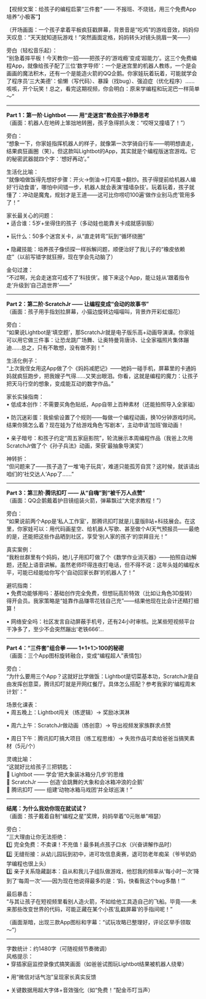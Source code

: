 【视频文案：给孩子的编程启蒙“三件套” —— 不报班、不烧钱，用三个免费App培养“小极客”】  

（开场画面：一个孩子拿着平板疯狂戳屏幕，背景音是“吃鸡”的游戏音效，妈妈仰天叹息：“天天就知道玩游戏！”突然画面定格，妈妈转头对镜头挑眉一笑——）  

旁白（轻松音乐起）：  
“别急着摔平板！今天教你一招——把孩子的‘游戏瘾’变成‘超能力’。这三个免费编程App，就像给孩子配了三位‘数字导师’：一个是迷宫里的机器人教练，一个是会画画的魔法积木，还有一个是能造火箭的QQ企鹅。你家娃玩着玩着，可能就学会了程序员‘三大美德’：偷懒（写代码）、暴躁（找bug）、强迫症（优化程序）……咳咳，开个玩笑！总之，看完这期视频，你会明白：原来学编程和玩泥巴一样简单～”  

---

**Part 1：第一阶·Lightbot —— 用“走迷宫”教会孩子冷静思考**  
（画面：机器人在地砖上笨拙地转圈，孩子急得抓头发：“哎呀又撞墙了！”）  

旁白：  
“想象一下，你家娃指挥机器人的样子，就像第一次学骑自行车——明明想直走，结果疯狂画圈（笑）。但这款叫Lightbot的App，其实就是个编程版迷宫游戏。它的秘密武器就四个字：‘想好再动’。”  

生活化比喻：  
“就像咱做饭得先想好步骤：开火→倒油→打鸡蛋→翻炒。孩子得提前给机器人编好‘行动食谱’，哪怕中间错一步，机器人就会表演‘撞墙杂技’。玩着玩着，孩子就懂了：冲动是魔鬼，规划才是王道——这可比你唠叨100遍‘做作业别马虎’管用多了！”  

家长最关心的问题：  
• 适合谁：5岁+坐得住的孩子（多动娃也能靠关卡成就感驯服）  

• 玩什么：50多个迷宫关卡，从“直走转弯”玩到“循环绕圈”  

• 隐藏技能：培养孩子像侦探一样拆解问题，顺便治好了我儿子的“橡皮依赖症”（以前写错字就狂擦，现在学会先动脑了）  


金句过渡：  
“不过啊，光会走迷宫可成不了‘科技侠’。接下来这个App，能让娃从‘跟着指令走’升级到‘自己造世界’——”  

---

**Part 2：第二阶·ScratchJr —— 让编程变成“会动的故事书”**  
（画面：孩子用手指划拉屏幕，小猫边旋转边喵喵叫，背景炸开彩虹烟花）  

旁白：  
“如果说Lightbot是‘填空题’，那ScratchJr就是电子版乐高+动画导演课。你家娃可以用它做三件事：让恐龙跳广场舞、让奥特曼背唐诗、让全家福照片集体蹦迪……总之，只有不敢想，没有做不到！”  

生活化例子：  
“上次我侄女用这App做了个《妈妈减肥记》——她妈一碰手机，屏幕里的卡通妈妈就疯狂跑步，把我嫂子气得……又笑出眼泪。你看，这就是编程的魔力：让孩子把天马行空的想象，变成能互动的数字作品。”  

家长实操指南：  
• 低成本创作：不需要买角色贴纸，App自带上百种素材（还能拍照导入全家福）  

• 防沉迷彩蛋：我偷偷设置了个规则——每做一个编程动画，换10分钟游戏时间。结果你猜怎么着？现在娃为了给游戏角色‘写剧本’，主动申请‘加班’做动画！  

• 亲子暗号：和孩子约定“周五家庭影院”，轮流展示本周编程作品（我爸上次用ScratchJr做了个《孙子兵法》动画，荣获‘最抽象导演奖’）  


神转折：  
“但问题来了——孩子造了一堆‘电子玩具’，难道只能孤芳自赏？这时候，就该请出咱们的‘社交达人’App了……”  

---

**Part 3：第三阶·腾讯扣叮 —— 从“自嗨”到“被千万人点赞”**  
（画面：QQ企鹅戴着护目镜组装火箭，弹幕飘过“大佬求教程！”）  

旁白：  
“如果说前两个App是‘私人工作室’，那腾讯扣叮就是儿童版B站+科技展会。在这里，你家娃可以：用代码画星空、给机器人写歌、甚至做个AI天气预报员——最绝的是，还能把这些作品晒到社区，享受‘别人家的孩子’的崇拜目光！”  

真实案例：  
“我粉丝群里有个妈妈，她儿子用扣叮做了个《数学作业消灭器》——拍照自动解题，还配上语音讲解。虽然老师吓得连夜打电话，但不得不说：这年头娃的编程水平，可能已经能给你写个‘自动回家长群’的机器人了！”  

避坑指南：  
• 免费功能够用吗：基础创作完全免费，但想玩高阶特效（比如让角色3D旋转）得开会员。我家策略是“娃靠作品赚零花钱自己充”——结果他现在比会计还精打细算！  

• 网络安全吗：社区发言自动屏蔽手机号，还有24小时审核。比某些短视频平台干净多了，至少不会突然蹦出‘老铁666’…  


---

**Part 4：“三件套”组合拳 —— 1+1+1＞100的秘密**  
（画面：三个App图标旋转融合，变成“编程超人”表情包）  

旁白：  
“为什么要用三个App？这就好比学做饭：Lightbot是切菜基本功，ScratchJr是自由发挥创意菜，腾讯扣叮就是开网红餐厅。具体怎么搭配？参考我家的‘编程周末计划’：”  

场景化课表：  
• 周五晚上：Lightbot闯关（练逻辑）→ 奖励冰淇淋  

• 周六上午：ScratchJr做动画（练创意）→ 导出视频发家族群求点赞  

• 周日下午：腾讯扣叮搞大项目（练工程思维）→ 失败作品可卖给爸爸当搞笑素材（5元/个）  


灵魂比喻：  
“这就好比给孩子三把钥匙：  
🔑 Lightbot —— 学会‘把大象装冰箱分几步’的思维  
🔑 ScratchJr —— 创造‘会跳舞的大象和会冰箱冲浪的企鹅’  
🔑 腾讯扣叮 —— 组建‘动物冰箱马戏团’并全球巡演！”  

---

**结尾：为什么我劝你现在就试试？**  
（画面：孩子戴着自制“编程之星”奖牌，妈妈举着“0元账单”嘚瑟）  

旁白：  
“三大理由让你无法拒绝：  
1️⃣ 完全免费：不卖课！不充值！最多耗点孩子口水（兴奋讲解作品时）  
2️⃣ 无缝衔接：从幼儿园玩到初中，进可攻信息奥赛，退可防老年痴呆（爷爷奶奶学编程也很上头）  
3️⃣ 亲子关系隐藏副本：自从和我儿子组队做游戏，他怼我的频率从‘每小时一次’降到了‘每周一次’——因为现在他说得最多的是：‘妈，快看我这个bug多酷！’”  

最后暴击：  
“与其让孩子在短视频里看别人造火箭，不如给他工具造自己的飞船。毕竟——未来那些改变世界的代码，可能正藏在某个小孩‘乱戳屏幕’的手指间呢！”  

（画面渐暗，出现三款App图标和字幕：“试玩攻略已整理好，评论区举手领取～”）  

---

字数统计：约1480字（可随视频节奏微调）  
风格提示：  
• 穿插家庭监控录像式搞笑画面（如爸爸试图玩Lightbot结果被机器人绕晕）  

• 用“微信对话气泡”呈现家长真实反馈  

• 关键数据用超大字体+音效强化（如“免费！”配金币叮当声）